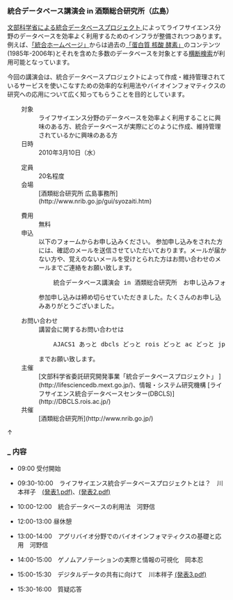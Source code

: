 ###  統合データベース講演会 in 酒類総合研究所（広島）  

[文部科学省による統合データベースプロジェクト ](http://lifesciencedb.mext.go.jp/)によってライフサイエンス分野のデータベースを効率よく利用するためのインフラが整備されつつあります。例えば、[「統合ホームページ」](http://lifesciencedb.jp/)からは過去の[「蛋白質 核酸 酵素」](http://www.kyoritsu-pub.co.jp/pne/)のコンテンツ(1985年-2006年)とそれを含めた多数のデータベースを対象とする[横断検索](http://lifesciencedb.jp/dbsearch/)が利用可能となっています。

今回の講演会は、統合データベースプロジェクトによって作成・維持管理されているサービスを使いこなすための効率的な利用法やバイオインフォマティクスの研究への応用について広く知ってもらうことを目的としています。

<dl class="list1" style="padding-left:16px;margin-left:16px">
    <dt>対象</dt>
    <dd>ライフサイエンス分野のデータベースを効率よく利用することに興味のある方、統合データベースが実際にどのように作成、維持管理されているかに興味のある方</dd>
    <dt>日時</dt>
    <dd>2010年3月10日（水）</dd>
</dl>

<dl class="list1" style="padding-left:16px;margin-left:16px">
    <dt>定員</dt>
    <dd>20名程度</dd>
    <dt>会場</dt>
    <dd>[酒類総合研究所 広島事務所](http://www.nrib.go.jp/gui/syozaiti.htm)</dd>
</dl>

<dl class="list1" style="padding-left:16px;margin-left:16px">
    <dt>費用</dt>
    <dd>無料</dd>
    <dt>申込</dt>
    <dd>以下のフォームからお申し込みください。
    参加申し込みをされた方には、確認のメールを送信させていただいております。メールが届かない方や、覚えのないメールを受けとられた方はお問い合わせのメールまでご連絡をお願い致します。

<pre>    統合データベース講演会 in 酒類総合研究所　お申し込みフォーム</pre>
   
   参加申し込みは締め切らせていただきました。たくさんのお申し込みありがとうございました。</dd>
<dt>お問い合わせ</dt>
<dd>講習会に関するお問い合わせは
<pre>    AJACS1 あっと dbcls どっと rois どっと ac どっと jp</pre>
   までお願い致します。</dd>
<dt>主催</dt>
    <dd>[文部科学省委託研究開発事業「統合データベースプロジェクト」 ](http://lifesciencedb.mext.go.jp/)、情報・システム研究機構 [ライフサイエンス統合データベースセンター(DBCLS)](http://DBCLS.rois.ac.jp/)</dd>
    <dt>共催</dt>
    <dd>[酒類総合研究所](http://www.nrib.go.jp/)</dd>
</dl>

<div class="jumpmenu">↑</div>

### [_](http://MotDB.DBCLS.jp/?AJACS16#o34879a4 "o34879a4") 内容  

* 09:00 受付開始
* 09:30-10:00　ライフサイエンス統合データベースプロジェクトとは？　川本祥子　[(発表1.pdf)](http://motdb.dbcls.jp/?plugin=attach&pcmd=open&file=Kawamoto_100310_NRIB_1.pdf&refer=AJACS16)、[(発表2.pdf)](http://motdb.dbcls.jp/?plugin=attach&pcmd=open&file=Kawamoto_100310_NRIB_2.pdf&refer=AJACS16)
* 10:00-12:00　統合データベースの利用法　河野信

* 12:00-13:00 昼休憩

* 13:00-14:00　アグリバイオ分野でのバイオインフォマティクスの基礎と応用　河野信
* 14:00-15:00　ゲノムアノテーションの実際と情報の可視化　岡本忍
* 15:00-15:30　デジタルデータの共有に向けて　川本祥子 [(発表3.pdf)](http://motdb.dbcls.jp/?plugin=attach&pcmd=open&file=Kawamoto_100310_NRIB_3.pdf&refer=AJACS16)
* 15:30-16:00　質疑応答
